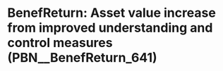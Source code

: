 # BenefReturn: __Asset value increase from improved understanding and control measures__ (PBN__BenefReturn_641)

